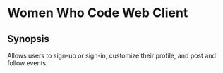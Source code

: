 # Women Who Code Web Client 

## Synopsis

Allows users to sign-up or sign-in, customize their profile, and post and follow events.


